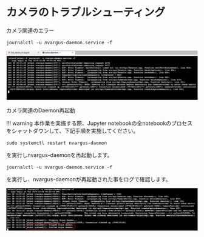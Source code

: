 # カメラのトラブルシューティング

カメラ関連のエラー

```
journalctl -u nvargus-daemon.service -f
```

![](./img/error001.png)

カメラ関連のDaemon再起動

!!! warning
	本作業を実施する際、Jupyter notebookの全notebookのプロセスをシャットダウンして、下記手順を実施してください。

```
sudo systemctl restart nvargus-daemon
```

を実行しnvargus-daemonを再起動します。

```
journalctl -u nvargus-daemon.service -f
```

を実行し、nvargus-daemonが再起動された事をログで確認します。

![](./img/error002.png)
